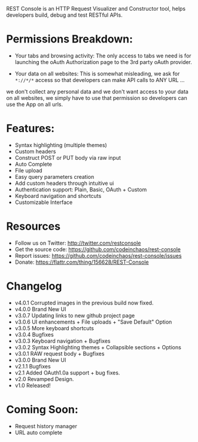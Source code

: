 REST Console is an HTTP Request Visualizer and Constructor tool, helps developers build, debug and test RESTful APIs.

# Permissions Breakdown:

* Your tabs and browsing activity: The only access to tabs we need is for launching the oAuth Authorization page to the 3rd party oAuth provider.

* Your data on all websites: This is somewhat misleading, we ask for `*://*/*` access so that developers can make API calls to ANY URL ...

we don't collect any personal data and we don't want access to your data on all websites, we simply have to use that permission so developers can use the App on all urls.


# Features:
* Syntax highlighting (multiple themes)
* Custom headers
* Construct POST or PUT body via raw input
* Auto Complete
* File upload
* Easy query parameters creation
* Add custom headers through intuitive ui
* Authentication support: Plain, Basic, OAuth + Custom
* Keyboard navigation and shortcuts
* Customizable Interface

# Resources

* Follow us on Twitter: http://twitter.com/restconsole
* Get the source code: https://github.com/codeinchaos/rest-console
* Report issues: https://github.com/codeinchaos/rest-console/issues
* Donate: https://flattr.com/thing/156628/REST-Console

# Changelog

* v4.0.1 Corrupted images in the previous build now fixed.
* v4.0.0 Brand New UI
* v3.0.7 Updating links to new github project page
* v3.0.6 UI enhancements + File uploads + "Save Default" Option
* v3.0.5 More keyboard shortcuts
* v3.0.4 Bugfixes
* v3.0.3 Keyboard navigation + Bugfixes
* v3.0.2 Syntax Highlighting themes + Collapsible sections + Options
* v3.0.1 RAW request body + Bugfixes
* v3.0.0 Brand New UI
* v2.1.1 Bugfixes
* v2.1 Added OAuth1.0a support + bug fixes.
* v2.0 Revamped Design.
* v1.0 Released!

# Coming Soon:

* Request history manager
* URL auto complete
